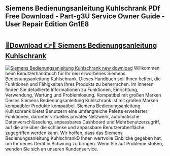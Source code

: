## Siemens Bedienungsanleitung Kuhlschrank PDf Free Download - Part-g3U Service Owner Guide - User Repair Edition Gn1E8

# <h2><a href="http://df4w2u.blite.top/?on=Siemens+Bedienungsanleitung+Kuhlschrank">🔗Download 👉🔴 Siemens Bedienungsanleitung Kuhlschrank</a></h2>

[![Siemens Bedienungsanleitung Kuhlschrank new download](https://i.imgur.com/lujVjoI.png)](http://df4w2u.blite.top/?on=Siemens+Bedienungsanleitung+Kuhlschrank)
Willkommen beim Benutzerhandbuch für Ihr neu erworbenes Siemens Bedienungsanleitung Kuhlschrank. Dieses Handbuch soll Ihnen helfen, die Funktionen und Fähigkeiten Ihres Produkts zu beherrschen. Im Inneren finden Sie detaillierte Informationen zu Funktionen, Einrichtung, Verwendung, Wartung und Problemlösung. Kompatibel mit großen Marken Dieses Siemens Bedienungsanleitung Kuhlschrank ist mit großen Marken kompatibler Produkte kompatibel. Siemens Bedienungsanleitung Kuhlschrank bietet Benutzern eine umfangreiche Palette erweiterter Funktionen, darunter virtuelles privates Netzwerk, automatische Datenverschlüsselung, anpassbares Dashboard und Mehrbenutzerzugriff, auf die alle über die schlanke und anpassbare Benutzeroberfläche zugegriffen werden kann. Wir hoffen, dass das Siemens Bedienungsanleitung KuhlschrankD Ihnen wertvolle Einblicke gegeben hat, um Ihr neues Gerät in Schwung zu bringen. Wenn Sie auf Probleme stoßen, wenden Sie sich an unseren Kundenservice.
